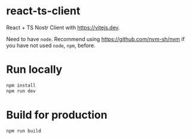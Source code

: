 # react-ts-client
React + TS Nostr Client with https://vitejs.dev.

Need to have `node`. Recommend using https://github.com/nvm-sh/nvm if you have not used `node`, `npm`, before.

# Run locally
```zsh
npm install
npm run dev
```

# Build for production
```zsh
npm run build
```
